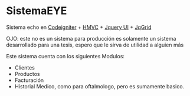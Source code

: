 SistemaEYE
==========

<p>Sistema echo en <a href="http://codeigniter.com/">Codeigniter</a> + <a href="https://bitbucket.org/wiredesignz/codeigniter-modular-extensions-hmvc/wiki/Home">HMVC</a> + <a href="http://jqueryui.com/">Jquery UI</a> + <a href="http://jqueryui.com/">JqGrid</a></p>
<p>OJO: este no es un sistema para producción es solamente un sistema desarrollado para una tesis, espero que le sirva de utilidad a alguien más</p>
<p>Este sistema cuenta con los siguientes Modulos:</p>
<ul>
<li>Clientes</li>
<li>Productos</li>
<li>Facturación</li>
<li>Historial Medico, como para oftalmologo, pero es sumamente basico.</li>
</ul>


